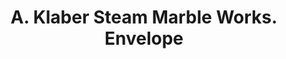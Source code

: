 ---
doi: 10.7916/D8CJ9RJN
date_other: '1880'
date_other_textual: 1880-1889
form: printed ephemera
genre:
- Envelopes
name:
- A. Klaber Steam Marble Works
object_in_context_url: https://biggert.cul.columbia.edu/items/view/ave_biggert_00936
subject_hierarchical_geographic:
- New York, New York, United States
subject_name:
- A. Klaber Steam Marble Works
title: A. Klaber Steam Marble Works. Envelope
sort_title: A. Klaber Steam Marble Works. Envelope
call_number: ave_biggert_00936
coordinates:
- 40.71277777777778,-74.00583333333333
pid: ave_biggert_00936
identifiers: ave_biggert_00936
thumbnail: https://derivativo-2.library.columbia.edu/iiif/2/ldpd:344278/full/!256,256/0/native.jpg
permalink: "/biggert/ave_biggert_00936/"
layout: iiif-image-page
---